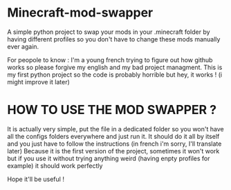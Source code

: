 # Minecraft-mod-swapper
A simple python project to swap your mods in your .minecraft folder by having different profiles so you don't have to change these mods manually ever again.

For peopole to know : I'm a young french trying to figure out how github works so please forgive my english and my bad project managment.
This is my first python project so the code is probably horrible but hey, it works ! (i might improve it later)


# HOW TO USE THE MOD SWAPPER ?

It is actually very simple, put the file in a dedicated folder so you won't have all the configs folders everywhere and just run it.
It should do it all by itself and you just have to follow the instructions (in french i'm sorry,  I'll translate later)
Because it is the first version of the project, sometimes it won't work but if you use it without trying anything weird (having enpty profiles for example) it should work perfectly

Hope it'll be useful !
